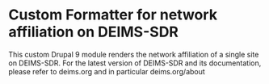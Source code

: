 # Custom Formatter for network affiliation on DEIMS-SDR
This custom Drupal 9 module renders the network affiliation of a single site on DEIMS-SDR. For the latest version of DEIMS-SDR and its documentation, please refer to deims.org and in particular deims.org/about
